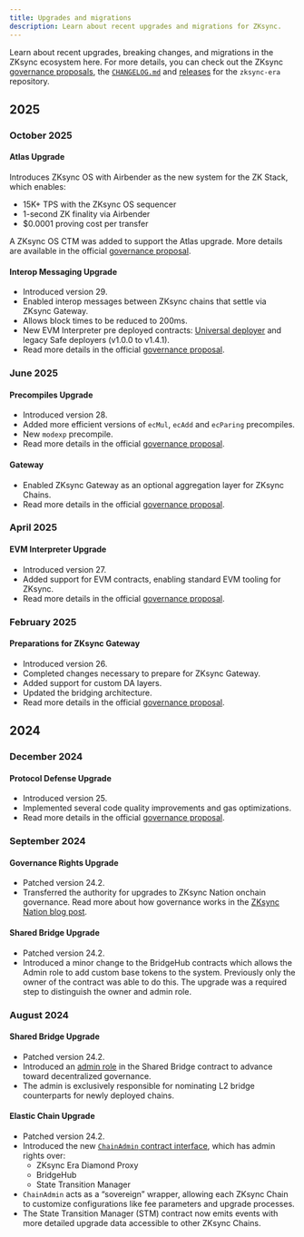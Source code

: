 ```yaml
---
title: Upgrades and migrations
description: Learn about recent upgrades and migrations for ZKsync.
---
```


Learn about recent upgrades, breaking changes, and migrations in the ZKsync ecosystem here.
For more details, you can check out the ZKsync [governance proposals](https://www.tally.xyz/gov/zksync/proposals),
the [`CHANGELOG.md`](https://github.com/matter-labs/zksync-era/blob/main/core/CHANGELOG.md) and
[releases](https://github.com/matter-labs/zksync-era/releases) for the `zksync-era` repository.

## 2025

### October 2025

#### Atlas Upgrade

Introduces ZKsync OS with Airbender as the new system for the ZK Stack, which enables:

- 15K+ TPS with the ZKsync OS sequencer
- 1-second ZK finality via Airbender
- $0.0001 proving cost per transfer

A ZKsync OS CTM was added to support the Atlas upgrade.
More details are available in the official [governance proposal](https://www.tally.xyz/gov/zksync/proposal/22471812359223094779541460804735287481991027375586193607912523407322605938475).

#### Interop Messaging Upgrade

- Introduced version 29.
- Enabled interop messages between ZKsync chains that settle via ZKsync Gateway.
- Allows block times to be reduced to 200ms.
- New EVM Interpreter pre deployed contracts:
[Universal deployer](https://gist.github.com/Agusx1211/de05dabf918d448d315aa018e2572031) and legacy Safe deployers (v1.0.0 to v1.4.1).
- Read more details in the official [governance proposal](https://www.tally.xyz/gov/zksync/proposal/40562439712311128665286075271414168289029475306445402072499591795343687723101).

### June 2025

#### Precompiles Upgrade

- Introduced version 28.
- Added more efficient versions of `ecMul`, `ecAdd` and `ecParing` precompiles.
- New `modexp` precompile.
- Read more details in the official [governance proposal](https://www.tally.xyz/gov/zksync/proposal/54063168049426383294336598998322383147338444177076559098597792110160570100155).

#### Gateway

- Enabled ZKsync Gateway as an optional aggregation layer for ZKsync Chains.
- Read more details in the official [governance proposal](https://www.tally.xyz/gov/zksync/proposal/97689115420129047109255183628089175185608660755000395855946331923921270505453).

### April 2025

#### EVM Interpreter Upgrade

- Introduced version 27.
- Added support for EVM contracts, enabling standard EVM tooling for ZKsync.
- Read more details in the official [governance proposal](https://www.tally.xyz/gov/zksync/proposal/112142012854508751423955156601121618924383324119199970784935099214632480260394).

### February 2025

#### Preparations for ZKsync Gateway

- Introduced version 26.
- Completed changes necessary to prepare for ZKsync Gateway.
- Added support for custom DA layers.
- Updated the bridging architecture.
- Read more details in the official [governance proposal](https://www.tally.xyz/gov/zksync/proposal/67712324710515983914473127418805437707715095849437613773846173900686148862581).

## 2024

### December 2024

#### Protocol Defense Upgrade

- Introduced version 25.
- Implemented several code quality improvements and gas optimizations.
- Read more details in the official [governance proposal](https://www.tally.xyz/gov/zksync/proposal/39897055470405054808751466940888279812739313934036970931300785151980460250983).

### September 2024

#### Governance Rights Upgrade

- Patched version 24.2.
- Transferred the authority for upgrades to ZKsync Nation onchain governance. Read more about how governance works in the [ZKsync Nation blog post](https://blog.zknation.io/zksync-governance-system/).

#### Shared Bridge Upgrade

- Patched version 24.2.
- Introduced a minor change to the BridgeHub contracts which allows the Admin role to add custom base tokens to the system.
Previously only the owner of the contract was able to do this.
The upgrade was a required step to distinguish the owner and admin role.

### August 2024

#### Shared Bridge Upgrade

- Patched version 24.2.
- Introduced an [admin role](https://github.com/matter-labs/era-contracts/pull/727/files) in the Shared Bridge contract
to advance toward decentralized governance.
- The admin is exclusively responsible for nominating L2 bridge counterparts for newly deployed chains.

#### Elastic Chain Upgrade

- Patched version 24.2.
- Introduced the new [`ChainAdmin` contract interface](https://github.com/matter-labs/era-contracts/pull/598/files), which has admin rights over:
  - ZKsync Era Diamond Proxy
  - BridgeHub
  - State Transition Manager
- `ChainAdmin` acts as a “sovereign” wrapper, allowing each ZKsync Chain to customize configurations like fee parameters and upgrade processes.
- The State Transition Manager (STM) contract now emits events with more detailed upgrade data accessible to other ZKsync Chains.
